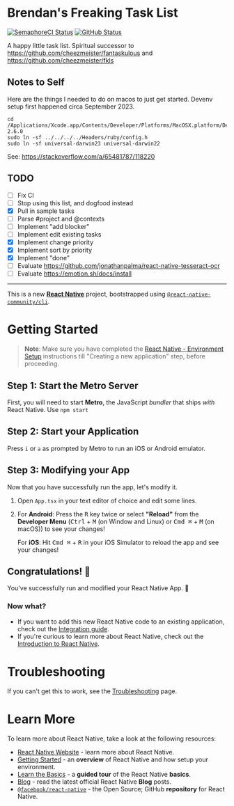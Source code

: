 
# Brendan's Freaking Task List
[![SemaphoreCI Status](https://cheezmeister.semaphoreci.com/badges/bftl/branches/master.svg)][semaphoreci]
[![GitHub Status](https://github.com/cheezmeister/bftl/actions/workflows/node.js.yml/badge.svg)][workflows]

[workflows]: https://github.com/Cheezmeister/bftl/actions/workflows/node.js.yml
[semaphoreci]: https://cheezmeister.semaphoreci.com/projects/bftl

A happy little task list. Spiritual successor to https://github.com/cheezmeister/fantaskulous and https://github.com/cheezmeister/fkls

## Notes to Self

Here are the things I needed to do on macos to just get started. Devenv setup first happened circa September 2023.

```console
cd /Applications/Xcode.app/Contents/Developer/Platforms/MacOSX.platform/Developer/SDKs/MacOSX.sdk/System/Library/Frameworks/Ruby.framework/Versions/2.6/usr/include/ruby-2.6.0
sudo ln -sf ../../../../Headers/ruby/config.h
sudo ln -sf universal-darwin23 universal-darwin22
```

See: https://stackoverflow.com/a/65481787/118220

## TODO


- [ ] Fix CI
- [ ] Stop using this list, and dogfood instead
- [x] Pull in sample tasks
- [ ] Parse #project and @contexts
- [ ] Implement "add blocker"
- [ ] Implement edit existing tasks
- [x] Implement change priority
- [x] Implement sort by priority
- [x] Implement "done"
- [ ] Evaluate https://github.com/jonathanpalma/react-native-tesseract-ocr
- [ ] Evaluate https://emotion.sh/docs/install

---

This is a new [**React Native**](https://reactnative.dev) project, bootstrapped using [`@react-native-community/cli`](https://github.com/react-native-community/cli).

# Getting Started

>**Note**: Make sure you have completed the [React Native - Environment Setup](https://reactnative.dev/docs/environment-setup) instructions till "Creating a new application" step, before proceeding.

## Step 1: Start the Metro Server

First, you will need to start **Metro**, the JavaScript _bundler_ that ships _with_ React Native. Use `npm start`

## Step 2: Start your Application

Press `i` or `a` as prompted by Metro to run an iOS or Android emulator.

## Step 3: Modifying your App

Now that you have successfully run the app, let's modify it.

1. Open `App.tsx` in your text editor of choice and edit some lines.
2. For **Android**: Press the <kbd>R</kbd> key twice or select **"Reload"** from the **Developer Menu** (<kbd>Ctrl</kbd> + <kbd>M</kbd> (on Window and Linux) or <kbd>Cmd ⌘</kbd> + <kbd>M</kbd> (on macOS)) to see your changes!

   For **iOS**: Hit <kbd>Cmd ⌘</kbd> + <kbd>R</kbd> in your iOS Simulator to reload the app and see your changes!

## Congratulations! :tada:

You've successfully run and modified your React Native App. :partying_face:

### Now what?

- If you want to add this new React Native code to an existing application, check out the [Integration guide](https://reactnative.dev/docs/integration-with-existing-apps).
- If you're curious to learn more about React Native, check out the [Introduction to React Native](https://reactnative.dev/docs/getting-started).

# Troubleshooting

If you can't get this to work, see the [Troubleshooting](https://reactnative.dev/docs/troubleshooting) page.

# Learn More

To learn more about React Native, take a look at the following resources:

- [React Native Website](https://reactnative.dev) - learn more about React Native.
- [Getting Started](https://reactnative.dev/docs/environment-setup) - an **overview** of React Native and how setup your environment.
- [Learn the Basics](https://reactnative.dev/docs/getting-started) - a **guided tour** of the React Native **basics**.
- [Blog](https://reactnative.dev/blog) - read the latest official React Native **Blog** posts.
- [`@facebook/react-native`](https://github.com/facebook/react-native) - the Open Source; GitHub **repository** for React Native.
